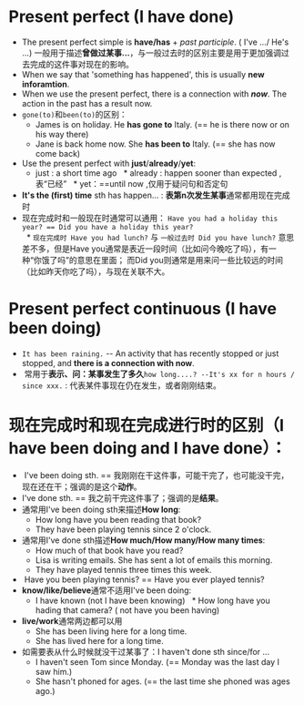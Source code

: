 # Present perfect (I have done)
* The present perfect simple is **have/has** + *past participle*. ( I've .../ He's ...) 一般用于描述**曾做过某事...**，与一般过去时的区别主要是用于更加强调过去完成的这件事对现在的影响。
* When we say that 'something has happened', this is usually **new inforamtion**.
* When we use the present perfect, there is a connection with ***now***. The action in the past has a result now.
* `gone(to)`和`been(to)`的区别：
    * James is on holiday. He **has gone to** Italy. (== he is there now or on his way there)
    * Jane is back home now. She **has been to** Italy. (== she has now come back)
* Use the present perfect with **just**/**already**/**yet**:
   * just : a short time ago
   * already : happen sooner than expected ,表“已经”
   * yet：==until now ,仅用于疑问句和否定句
* **It's the (first) time** sth has happen... : **表第n次发生某事**通常都用现在完成时
* 现在完成时和一般现在时通常可以通用： `Have you had a holiday this year? == Did you have a holiday this year?`  
   * `现在完成时 Have you had lunch?` 与 `一般过去时 Did you have lunch?` 意思差不多，但是Have you通常是表近一段时间（比如问今晚吃了吗），有一种“你饿了吗”的意思在里面； 而Did you则通常是用来问一些比较远的时间（比如昨天你吃了吗），与现在关联不大。

# Present perfect continuous (I have been doing)
* `It has been raining.` -- An activity that has recently stopped or just stopped, and **there is a connection with now**.
*  常用于**表示、问：某事发生了多久**`how long....? --It's xx for n hours / since xxx.` : 代表某件事现在仍在发生，或者刚刚结束。

# 现在完成时和现在完成进行时的区别（I have been doing and I have done）：
*  I've been doing sth. == 我刚刚在干这件事，可能干完了，也可能没干完，现在还在干；强调的是这个**动作**。
*  I've done sth. == 我之前干完这件事了；强调的是**结果**。
* 通常用I've been doing sth来描述**How long**:
   * How long have you been reading that book?
   * They have been playing tennis since 2 o'clock.
* 通常用I've done sth描述**How much/How many/How many times**:
   * How much of that book have you read?
   * Lisa is writing emails. She has sent a lot of emails this morning.
   * They have played tennis three times this week.
*  Have you been playing tennis? == Have you ever played tennis?
* **know/like/believe**通常不适用I've been doing:
   * I have known (not I have been knowing)
   * How long have you hading that camera? ( not have you been having)
* **live/work**通常两边都可以用
	* She has been living here for a long time.
	* She has lived here for a long time.
* 如需要表从什么时候就没干过某事了：I haven't done sth since/for ...
	* I haven't seen Tom since Monday. (== Monday was the last day I saw him.)
	* She hasn't phoned for ages. (== the last time she phoned was ages ago.)
	
	

